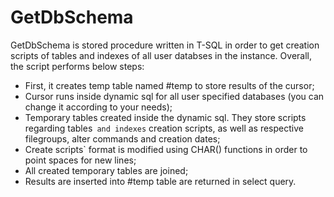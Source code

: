 # GetDbSchema
GetDbSchema is stored procedure written in T-SQL in order to get creation scripts of tables and indexes of all user databses in the instance.
Overall, the script performs below steps:
- First, it creates temp table named #temp to store results of the cursor;
- Cursor runs inside dynamic sql for all user specified databases (you can change it according to your needs);
- Temporary tables created inside the dynamic sql. They store scripts regarding tables` and indexes` creation scripts, as well as  respective filegroups, alter commands and creation dates;
- Create scripts` format is modified using CHAR() functions in order to point spaces for new lines;
- All created temporary tables are joined;
- Results are inserted into #temp table are returned in select query. 

